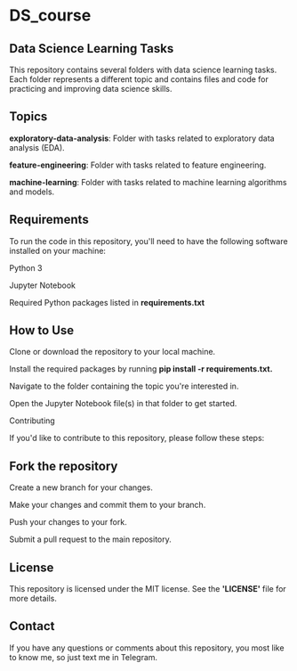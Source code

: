 # DS_course

## **Data Science Learning Tasks**

This repository contains several folders with data science learning tasks. 
Each folder represents a different topic and contains files and code for practicing and improving data science skills.


## **Topics**

**exploratory-data-analysis**: Folder with tasks related to exploratory data analysis (EDA).

**feature-engineering**: Folder with tasks related to feature engineering.

**machine-learning**: Folder with tasks related to machine learning algorithms and models.

## **Requirements**

To run the code in this repository, you'll need to have the following software installed on your machine:


Python 3

Jupyter Notebook

Required Python packages listed in **requirements.txt**


## **How to Use**

Clone or download the repository to your local machine.

Install the required packages by running **pip install -r requirements.txt.**

Navigate to the folder containing the topic you're interested in.

Open the Jupyter Notebook file(s) in that folder to get started.

Contributing

If you'd like to contribute to this repository, please follow these steps:


## **Fork the repository**

Create a new branch for your changes.

Make your changes and commit them to your branch.

Push your changes to your fork.

Submit a pull request to the main repository.

## **License**

This repository is licensed under the MIT license. See the **'LICENSE'** file for more details.

## **Contact**

If you have any questions or comments about this repository, you most like to know me, so just text me in Telegram.
